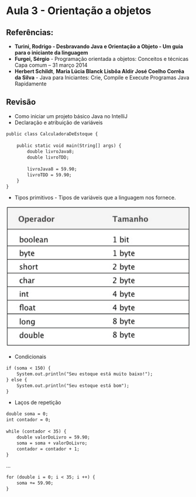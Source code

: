 # Aula 3 - Orientação a objetos

## Referências:
* __Turini, Rodrigo - Desbravando Java e Orientação a Objeto - Um guia para o iniciante da linguagem__
* __Furgei, Sérgio__ - Programação orientada a objetos: Conceitos e técnicas Capa comum – 31 março 2014
* __Herbert Schildt__, __Maria Lúcia Blanck Lisbôa Aldir José Coelho Corrêa da Silva__ - Java para Iniciantes: Crie, Compile e Execute Programas Java Rapidamente


## Revisão

* Como iniciar um projeto básico Java no IntelliJ
* Declaração e atribuição de variáveis
```
public class CalculadoraDeEstoque {

    public static void main(String[] args) {
        double livroJava8;
        double livroTDD;

        livroJava8 = 59.90;
        livroTDD = 59.90;
    }
}
```

* Tipos primitivos - Tipos de variáveis que a linguagem nos fornece.

![alt text](img1.png "Tipos")

* Condicionais

```
if (soma < 150) {
    System.out.println("Seu estoque está muito baixo!");
} else {
    System.out.println("Seu estoque está bom");
}
```


* Laços de repetição

```
double soma = 0;
int contador = 0;

while (contador < 35) {
    double valorDoLivro = 59.90;
    soma = soma + valorDoLivro;
    contador = contador + 1;
}
```

...


```
for (double i = 0; i < 35; i ++) {
    soma += 59.90;
}
```